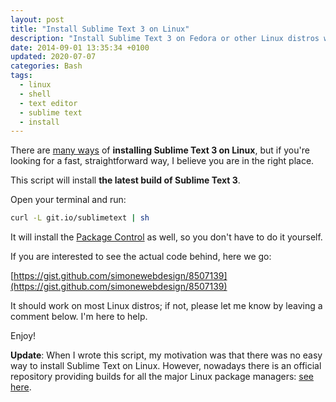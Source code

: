```yaml
---
layout: post
title: "Install Sublime Text 3 on Linux"
description: "Install Sublime Text 3 on Fedora or other Linux distros with this shell script: curl -L git.io/sublimetext | sh"
date: 2014-09-01 13:35:34 +0100
updated: 2020-07-07
categories: Bash
tags:
  - linux
  - shell
  - text editor
  - sublime text
  - install
---
```


There are <a ref="external" href="http://sublime-text-unofficial-documentation.readthedocs.org/en/latest/getting_started/install.html#linux">many ways</a> of **installing Sublime Text 3 on Linux**, but if you're looking for a fast, straightforward way, I believe you are in the right place.

This script will install **the latest build of Sublime Text 3**.

Open your terminal and run:

``` bash
curl -L git.io/sublimetext | sh
```

It will install the <a href="https://sublime.wbond.net/" rel="external">Package Control</a> as well, so you don't have to do it yourself.

If you are interested to see the actual code behind, here we go:

[https://gist.github.com/simonewebdesign/8507139](https://gist.github.com/simonewebdesign/8507139)

It should work on most Linux distros; if not, please let me know by leaving a comment below. I'm here to help.

Enjoy!

**Update**: When I wrote this script, my motivation was that there was no easy way to install Sublime Text on Linux. However, nowadays there is an official repository providing builds for all the major Linux package managers: <a href="https://www.sublimetext.com/docs/3/linux_repositories.html" rel="external">see here</a>.